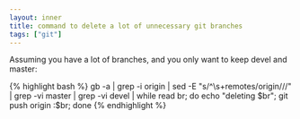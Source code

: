 ```yaml
---
layout: inner
title: command to delete a lot of unnecessary git branches
tags: ["git"]
---
```

Assuming you have a lot of branches, and you only want to keep devel and master:

{% highlight bash %}
gb -a | grep -i origin | sed -E "s/^\s+remotes\/origin\///" | grep -vi master | grep -vi devel | while read br; do echo "deleting $br"; git push origin :$br; done
{% endhighlight %}

